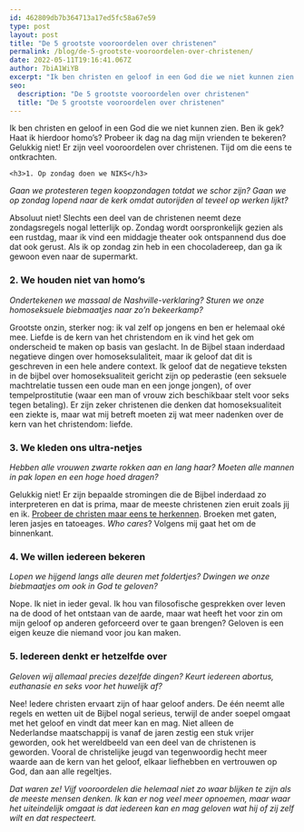 ```yaml
---
id: 462809db7b364713a17ed5fc58a67e59
type: post
layout: post
title: "De 5 grootste vooroordelen over christenen"
permalink: /blog/de-5-grootste-vooroordelen-over-christenen/
date: 2022-05-11T19:16:41.067Z
author: 7biA1WiYB
excerpt: "Ik ben christen en geloof in een God die we niet kunnen zien. Ben ik gek? Haat ik hierdoor homo’s? Probeer ik dag na dag mijn vrienden te bekeren? Gelukkig niet! Er zijn veel vooroordelen over christenen. Tijd om die eens te ontkrachten.  "
seo:
  description: "De 5 grootste vooroordelen over christenen"
  title: "De 5 grootste vooroordelen over christenen"
---
```

Ik ben christen en geloof in een God die we niet kunnen zien. Ben ik gek? Haat ik hierdoor homo’s? Probeer ik dag na dag mijn vrienden te bekeren? Gelukkig niet! Er zijn veel vooroordelen over christenen. Tijd om die eens te ontkrachten.  

    <h3>1. Op zondag doen we NIKS</h3>
<p><em>Gaan we protesteren tegen koopzondagen totdat we schor zijn? Gaan we op zondag lopend naar de kerk omdat autorijden al teveel op werken lijkt?</em></p>
<p>Absoluut niet! Slechts een deel van de christenen neemt deze zondagsregels nogal letterlijk op.<strong> </strong>Zondag wordt oorspronkelijk gezien als een rustdag, maar ik vind een middagje theater ook ontspannend dus doe dat ook gerust. Als ik op zondag zin heb in een chocoladereep, dan ga ik gewoon even naar de supermarkt.</p>
<h3>2. We houden niet van homo’s</h3>
<p><em>Ondertekenen we massaal de Nashville-verklaring? Sturen we onze homoseksuele biebmaatjes naar zo’n bekeerkamp? </em></p>
<p>Grootste onzin, sterker nog: ik val zelf op jongens en ben er helemaal oké mee. Liefde is de kern van het christendom en ik vind het gek om onderscheid te maken op basis van geslacht. In de Bijbel staan inderdaad negatieve dingen over homoseksulaliteit, maar ik geloof dat dit is geschreven in een hele andere context. Ik geloof dat de negatieve teksten in de bijbel over homoseksualiteit gericht zijn op pederastie (een seksuele machtrelatie tussen een oude man en een jonge jongen), of over tempelprostitutie (waar een man of vrouw zich beschikbaar stelt voor seks tegen betaling). Er zijn zeker christenen die denken dat homoseksualiteit een ziekte is, maar wat mij betreft moeten zij wat meer nadenken over de kern van het christendom: liefde.</p>
<h3>3. We kleden ons ultra-netjes</h3>
<p><em>Hebben alle vrouwen zwarte rokken aan en lang haar? Moeten alle mannen in pak lopen en een hoge hoed dragen?</em></p>
<p>Gelukkig niet! Er zijn bepaalde stromingen die de Bijbel inderdaad zo interpreteren en dat is prima, maar de meeste christenen zien eruit zoals jij en ik. <a href="https://www.youtube.com/watch?v=O7E5xAZVEoA">Probeer de christen maar eens te herkennen</a>. Broeken met gaten, leren jasjes en tatoeages. <em>Who cares</em>? Volgens mij gaat het om de binnenkant.</p>
<h3>4. We willen iedereen bekeren</h3>
<p><em>Lopen we hijgend langs alle deuren met foldertjes? Dwingen we onze biebmaatjes om ook in God te geloven?</em></p>
<p>Nope. Ik niet in ieder geval. Ik hou van filosofische gesprekken over leven na de dood of het ontstaan van de aarde, maar wat heeft het voor zin om mijn geloof op anderen geforceerd over te gaan brengen? Geloven is een eigen keuze die niemand voor jou kan maken.</p>
<h3>5. Iedereen denkt er hetzelfde over</h3>
<p><em>Geloven wij allemaal precies dezelfde dingen? Keurt iedereen abortus, euthanasie en seks voor het huwelijk af?</em></p>
<p>Nee! Iedere christen ervaart zijn of haar geloof anders. De één neemt alle regels en wetten uit de Bijbel nogal serieus, terwijl de ander soepel omgaat met het geloof en vindt dat meer kan en mag. Niet alleen de Nederlandse maatschappij is vanaf de jaren zestig een stuk vrijer geworden, ook het wereldbeeld van een deel van de christenen is geworden. Vooral de christelijke jeugd van tegenwoordig<strong> </strong>hecht meer waarde aan de kern van het geloof, elkaar liefhebben en vertrouwen op God, dan aan alle regeltjes.</p>
<p><em>Dat waren ze! Vijf vooroordelen die helemaal niet zo waar blijken te zijn als de meeste mensen denken. Ik kan er nog veel meer opnoemen, maar waar het uiteindelijk omgaat is dat iedereen kan en mag geloven wat hij of zij zelf wilt en dat respecteert.</em></p>  
